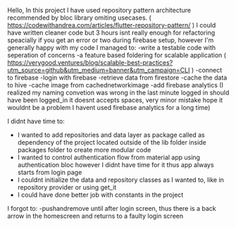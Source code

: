 Hello, 
In this project I have used repository pattern architecture recommended by bloc library omiting usecases. ( https://codewithandrea.com/articles/flutter-repository-pattern/ )
I could have written cleaner code but 3 hours isnt really enough for refactoring speacially if you get an error or two during firebase setup, however I'm generally happy with my code
I managed to:
-write a testable code with seperation of concerns
-a feature based foldering for scalable application ( https://verygood.ventures/blog/scalable-best-practices?utm_source=github&utm_medium=banner&utm_campaign=CLI )
-connect to firebase
-login with firebase
-retrieve data from firestore
-cache the data to hive
-cache image from cachednetworkimage
-add firebase analytics (I realized my naming convetion was wrong in the last minute logged in should have been logged_in it doesnt accepts spaces, very minor mistake hope it wouldnt be a problem I havent used firebase analytics for a long time)

I didnt have time to:
- I wanted to add repositories and data layer as package called as dependency of the project located outside of the lib folder inside packages folder to create more modular code
- I wanted to control authentication flow from material app using authentication bloc however I didnt have time for it thus app always starts from login page
- I couldnt initialize the data and repository classes as I wanted to, like in repository provider or using get_it
- I could have done better job with constants in the project

I forgot to:
-pushandremove until after login screen, thus there is a back arrow in the homescreen and returns to a faulty login screen

